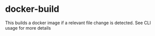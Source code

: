 # docker-build

This builds a docker image if a relevant file change is detected.
See CLI usage for more details
